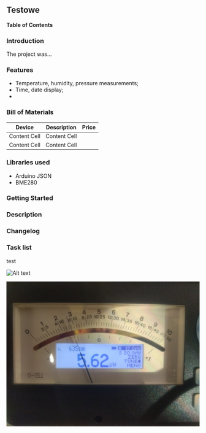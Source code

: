 ## Testowe

**Table of Contents**

### Introduction

The project was...

### Features

- Temperature, humidity, pressure measurements;
- Time, date display;
-  

### Bill of Materials

| Device  		| Description 	| Price		| 
| ------------- | ------------- |-----------|
| Content Cell  | Content Cell  |			|
| Content Cell  | Content Cell  |			|

### Libraries used

- Arduino JSON
- BME280

### Getting Started

### Description

### Changelog

### Task list

test

![Alt text](Testowe/Pictures/IMG1.jpg?raw=true "Title")

![Screenshot](Pictures/IMG1.jpg)
